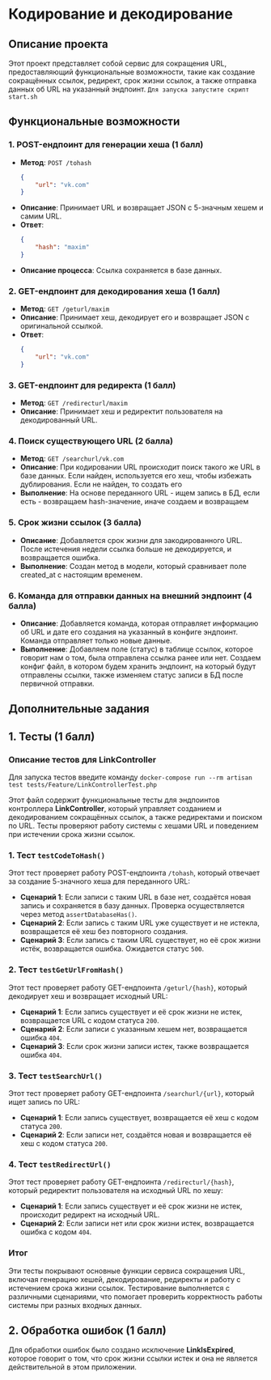 # Кодирование и декодирование

## Описание проекта

Этот проект представляет собой сервис для сокращения URL, предоставляющий функциональные возможности, такие как создание
сокращённых ссылок, редирект, срок жизни ссылок, а также отправка данных об URL на указанный эндпоинт.
`Для запуска запустите скрипт start.sh`

## Функциональные возможности

### 1. POST-ендпоинт для генерации хеша (1 балл)

- **Метод**: `POST /tohash`
  ```json
  {
      "url": "vk.com"
  }
- **Описание**: Принимает URL и возвращает JSON с 5-значным хешем и самим URL.
- **Ответ**:
  ```json
  {
      "hash": "maxim"
  }
- **Описание процесса**: Ссылка сохраняется в базе данных.

### 2. GET-ендпоинт для декодирования хеша (1 балл)

- **Метод**: `GET /geturl/maxim`
- **Описание**: Принимает хеш, декодирует его и возвращает JSON с оригинальной ссылкой.
- **Ответ**:
  ```json
  {
      "url": "vk.com"
  }

### 3. GET-ендпоинт для редиректа (1 балл)

- **Метод**: `GET /redirecturl/maxim`
- **Описание**: Принимает хеш и редиректит пользователя на декодированный URL.

### 4. Поиск существующего URL (2 балла)

- **Метод**: `GET /searchurl/vk.com`
- **Описание**: При кодировании URL происходит поиск такого же URL в базе данных.
  Если найден, используется его хеш, чтобы избежать дублирования. Если не найден, то создать его
- **Выполнение**: На основе переданного URL - ищем запись в БД, если есть - возвращаем hash-значение,
  иначе создаем и возвращаем

### 5. Срок жизни ссылок (3 балла)

- **Описание**: Добавляется срок жизни для закодированного URL.
  После истечения недели ссылка больше не декодируется, и возвращается ошибка.
- **Выполнение**: Создан метод в модели, который сравнивает поле created_at с настоящим временем.

### 6. Команда для отправки данных на внешний эндпоинт (4 балла)

- **Описание**: Добавляется команда, которая отправляет информацию об URL и дате его создания на указанный в конфиге
  эндпоинт. Команда отправляет только новые данные.
- **Выполнение**: Добавляем поле (статус) в таблице ссылок, которое говорит нам о том, была отправлена ссылка ранее или
  нет.
  Создаем конфиг файл, в котором будем хранить эндпоинт, на который будут отправлены ссылки, также изменяем статус
  записи в БД
  после первичной отправки.

## Дополнительные задания

## 1. Тесты (1 балл)

### Описание тестов для LinkController

Для запуска тестов введите команду `docker-compose run --rm artisan test tests/Feature/LinkControllerTest.php`

Этот файл содержит функциональные тесты для эндпоинтов контроллера **LinkController**, который управляет созданием и
декодированием сокращённых ссылок, а также редиректами и поиском по URL. Тесты проверяют работу системы с хешами URL и
поведением при истечении срока жизни ссылок.

### 1. Тест `testCodeToHash()`

Этот тест проверяет работу POST-ендпоинта `/tohash`, который отвечает за создание 5-значного хеша для переданного URL:

- **Сценарий 1**: Если записи с таким URL в базе нет, создаётся новая запись и сохраняется в базу данных. Проверка
  осуществляется через метод `assertDatabaseHas()`.
- **Сценарий 2**: Если запись с таким URL уже существует и не истекла, возвращается её хеш без повторного создания.
- **Сценарий 3**: Если запись с таким URL существует, но её срок жизни истёк, возвращается ошибка. Ожидается
  статус `500`.

### 2. Тест `testGetUrlFromHash()`

Этот тест проверяет работу GET-ендпоинта `/geturl/{hash}`, который декодирует хеш и возвращает исходный URL:

- **Сценарий 1**: Если запись существует и её срок жизни не истек, возвращается URL с кодом статуса `200`.
- **Сценарий 2**: Если записи с указанным хешем нет, возвращается ошибка `404`.
- **Сценарий 3**: Если срок жизни записи истек, также возвращается ошибка `404`.

### 3. Тест `testSearchUrl()`

Этот тест проверяет работу GET-ендпоинта `/searchurl/{url}`, который ищет запись по URL:

- **Сценарий 1**: Если запись существует, возвращается её хеш с кодом статуса `200`.
- **Сценарий 2**: Если записи нет, создаётся новая и возвращается её хеш с кодом статуса `200`.

### 4. Тест `testRedirectUrl()`

Этот тест проверяет работу GET-ендпоинта `/redirecturl/{hash}`, который редиректит пользователя на исходный URL по хешу:

- **Сценарий 1**: Если запись существует и её срок жизни не истек, происходит редирект на исходный URL.
- **Сценарий 2**: Если записи нет или срок жизни истек, возвращается ошибка с кодом `404`.

### Итог

Эти тесты покрывают основные функции сервиса сокращения URL, включая генерацию хешей, декодирование, редиректы и работу
с истечением срока жизни ссылок. Тестирование выполняется с различными сценариями, что помогает проверить корректность
работы системы при разных входных данных.

## 2. Обработка ошибок (1 балл)

Для обработки ошибок было создано исключение **LinkIsExpired**, которое говорит о том, что срок жизни ссылки истек и она
не является действительной в этом приложении.



